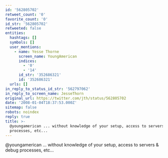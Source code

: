 ```yaml
---
id: '562805702'
retweet_count: '0'
favorite_count: '0'
id_str: '562805702'
retweeted: false
entities:
  hashtags: []
  symbols: []
  user_mentions:
    - name: Yesse Thorne
      screen_name: YoungAmerican
      indices:
        - '0'
        - '14'
      id_str: '352686321'
      id: '352686321'
  urls: []
in_reply_to_status_id_str: '562797062'
in_reply_to_screen_name: JesseThorn
original_url: https://twitter.com/jth/status/562805702
date: '2008-01-04T18:37:53.000Z'
sitemap: false
robots: noindex
reply: true
title: >-
  @youngamerican ... without knowledge of your setup, access to servers & debug
  processes, etc...
---
```


@youngamerican ... without knowledge of your setup, access to servers & debug processes, etc...